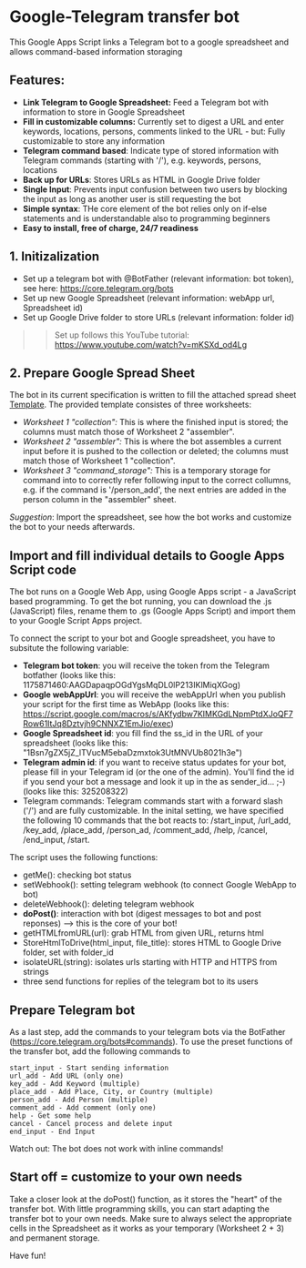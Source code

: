 # Google-Telegram transfer bot
This Google Apps Script links a Telegram bot to a google spreadsheet and allows command-based information storaging

## Features:
- **Link Telegram to Google Spreadsheet:** Feed a Telegram bot with information to store in Google Spreadsheet
- **Fill in customizable columns:** Currently set to digest a URL and enter keywords, locations, persons, comments linked to the URL - but: Fully customizable to store any information
- **Telegram command based**: Indicate type of stored information with Telegram commands (starting with '/'), e.g. keywords, persons, locations
- **Back up for URLs**: Stores URLs as HTML in Google Drive folder
- **Single Input**: Prevents input confusion between two users by blocking the input as long as another user is still requesting the bot
- **Simple syntax**: THe core element of the bot relies only on if-else statements and is understandable also to programming beginners
- **Easy to install, free of charge, 24/7 readiness**

## 1. Initizalization

- Set up a telegram bot with @BotFather (relevant information: bot token), see here: https://core.telegram.org/bots
- Set up new Google Spreadsheet (relevant information: webApp url, Spreadsheet id)
- Set up Google Drive folder to store URLs (relevant information: folder id)

>> Set up follows this YouTube tutorial: https://www.youtube.com/watch?v=mKSXd_od4Lg 

## 2. Prepare Google Spread Sheet

The bot in its current specification is written to fill the attached spread sheet [Template](docs/Spreadsheet_template_transferbot.xls). The provided template consistes of three worksheets:
- *Worksheet 1 "collection":* This is where the finished input is stored; the columns must match those of Worksheet 2 "assembler".
- *Worksheet 2 "assembler":* This is where the bot assembles a current input before it is pushed to the collection or deleted; the columns must match those of Worksheet 1 "collection".
- *Worksheet 3 "command_storage":* This is a temporary storage for command into to correctly refer following input to the correct collumns, e.g. if the command is '/person_add', the next entries are added in the person column in the "assembler" sheet.

*Suggestion*: Import the spreadsheet, see how the bot works and customize the bot to your needs afterwards.

## Import and fill individual details to Google Apps Script code

The bot runs on a Google Web App, using Google Apps script - a JavaScript based programming. To get the bot running, you can download the .js (JavaScript) files, rename them to .gs (Google Apps Script) and import them to your Google Script Apps project.

To connect the script to your bot and Google spreadsheet, you have to subsitute the following variable:
- **Telegram bot token**: you will receive the token from the Telegram botfather (looks like this: 1175871460:AAGDapaqpOGdYgsMqDL0lP213IKlMiqXGog)
- **Google webAppUrl**: you will receive the webAppUrl when you publish your script for the first time as WebApp (looks like this: https://script.google.com/macros/s/AKfydbw7KIMKGdLNpmPtdXJoQF7Row61ItJq8Dztvjh9CNNXZ1EmJio/exec)
- **Google Spreadsheet id**: you fill find the ss_id in the URL of your spreadsheet (looks like this: "1Bsn7gZX5jZ_lTVucM5ebaDzmxtok3UtMNVUb8021h3e")
- **Telegram admin id**: if you want to receive status updates for your bot, please fill in your Telegram id (or the one of the admin). You'll find the id if you send your bot a message and look it up in the as sender_id... ;-) (looks like this: 325208322)
- Telegram commands: Telegram commands start with a forward slash ('/') and are fully customizable. In the inital setting, we have specified the following 10 commands that the bot reacts to: /start_input, /url_add, /key_add, /place_add, /person_ad, /comment_add, /help, /cancel, /end_input, /start.

The script uses the following functions:
- getMe(): checking bot status
- setWebhook(): setting telegram webhook (to connect Google WebApp to bot)
- deleteWebhook(): deleting telegram webhook
- **doPost()**: interaction with bot (digest messages to bot and post reponses) --> this is the core of your bot!
- getHTMLfromURL(url): grab HTML from given URL, returns html
- StoreHtmlToDrive(html_input, file_title): stores HTML to Google Drive folder, set with folder_id
- isolateURL(string): isolates urls starting with HTTP and HTTPS from strings
- three send functions for replies of the telegram bot to its users

## Prepare Telegram bot

As a last step, add the commands to your telegram bots via the BotFather (https://core.telegram.org/bots#commands). To use the preset functions of the transfer bot, add the following commands to 

```
start_input - Start sending information 
url_add - Add URL (only one)
key_add - Add Keyword (multiple)
place_add - Add Place, City, or Country (multiple)
person_add - Add Person (multiple)
comment_add - Add comment (only one)
help - Get some help
cancel - Cancel process and delete input
end_input - End Input
```

Watch out: The bot does not work with inline commands!

## Start off = customize to your own needs

Take a closer look at the doPost() function, as it stores the "heart" of the transfer bot. With little programming skills, you can start adapting the transfer bot to your own needs. Make sure to always select the appropriate cells in the Spreadsheet as it works as your temporary (Worksheet 2 + 3) and permanent storage. 

Have fun!
